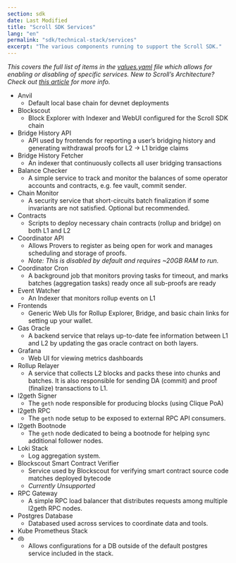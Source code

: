 ```yaml
---
section: sdk
date: Last Modified
title: "Scroll SDK Services"
lang: "en"
permalink: "sdk/technical-stack/services"
excerpt: "The various components running to support the Scroll SDK."
---
```


_This covers the full list of items in the [values.yaml](https://github.com/scroll-tech/scroll-stack/blob/develop/charts/scroll-stack/values.yaml) file which allows for enabling or disabling of specific services. New to Scroll’s Architecture? Check out [this article](/en/technology/chain/rollup/) for more info._

- Anvil
  - Default local base chain for devnet deployments
- Blockscout
  - Block Explorer with Indexer and WebUI configured for the Scroll SDK chain
- Bridge History API
  - API used by frontends for reporting a user’s bridging history and generating withdrawal proofs for L2 → L1 bridge claims
- Bridge History Fetcher
  - An indexer that continuously collects all user bridging transactions
- Balance Checker
  - A simple service to track and monitor the balances of some operator accounts and contracts, e.g. fee vault, commit sender.
- Chain Monitor
  - A security service that short-circuits batch finalization if some invariants are not satisfied. Optional but recommended.
- Contracts
  - Scripts to deploy necessary chain contracts (rollup and bridge) on both L1 and L2
- Coordinator API
  - Allows Provers to register as being open for work and manages scheduling and storage of proofs.
  - _Note: This is disabled by default and requires ~20GB RAM to run._
- Coordinator Cron
  - A background job that monitors proving tasks for timeout, and marks batches (aggregation tasks) ready once all sub-proofs are ready
- Event Watcher
  - An Indexer that monitors rollup events on L1
- Frontends
  - Generic Web UIs for Rollup Explorer, Bridge, and basic chain links for setting up your wallet.
- Gas Oracle
  - A backend service that relays up-to-date fee information between L1 and L2 by updating the gas oracle contract on both layers.
- Grafana
  - Web UI for viewing metrics dashboards
- Rollup Relayer
  - A service that collects L2 blocks and packs these into chunks and batches. It is also responsible for sending DA (commit) and proof (finalize) transactions to L1.
- l2geth Signer
  - The `geth` node responsible for producing blocks (using Clique PoA)
- l2geth RPC
  - The `geth` node setup to be exposed to external RPC API consumers.
- l2geth Bootnode
  - The `geth` node dedicated to being a bootnode for helping sync additional follower nodes.
- Loki Stack
  - Log aggregation system.
- Blockscout Smart Contract Verifier
  - Service used by Blockscout for verifying smart contract source code matches deployed bytecode
  - _Currently Unsupported_
- RPC Gateway
  - A simple RPC load balancer that distributes requests among multiple l2geth RPC nodes.
- Postgres Database
  - Databased used across services to coordinate data and tools.
- Kube Prometheus Stack
- `db`
  - Allows configurations for a DB outside of the default postgres service included in the stack.
